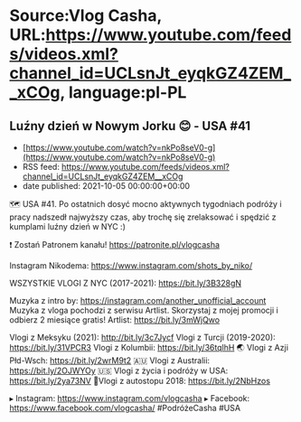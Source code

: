# Source:Vlog Casha, URL:https://www.youtube.com/feeds/videos.xml?channel_id=UCLsnJt_eyqkGZ4ZEM__xCOg, language:pl-PL

## Luźny dzień w Nowym Jorku 😊 - USA #41
 - [https://www.youtube.com/watch?v=nkPo8seV0-g](https://www.youtube.com/watch?v=nkPo8seV0-g)
 - RSS feed: https://www.youtube.com/feeds/videos.xml?channel_id=UCLsnJt_eyqkGZ4ZEM__xCOg
 - date published: 2021-10-05 00:00:00+00:00

🗺️ USA #41. Po ostatnich dosyć mocno aktywnych tygodniach podróży i pracy nadszedł najwyższy czas, aby trochę się zrelaksować i spędzić z kumplami luźny dzień w NYC :)

❗ Zostań Patronem kanału!
https://patronite.pl/vlogcasha

Instagram Nikodema: https://www.instagram.com/shots_by_niko/

WSZYSTKIE VLOGI Z NYC (2017-2021): https://bit.ly/3B328gN

Muzyka z intro by: https://instagram.com/another_unofficial_account
Muzyka z vloga pochodzi z serwisu Artlist. Skorzystaj z mojej promocji i odbierz 2 miesiące gratis!
Artlist: https://bit.ly/3mWjQwo

Vlogi z Meksyku (2021): http://bit.ly/3c7Jycf
Vlogi z Turcji (2019-2020): https://bit.ly/31VPCR3
Vlogi z Kolumbii: https://bit.ly/36tqlhH
🌏 Vlogi z Azji Płd-Wsch: https://bit.ly/2wrM9t2
🇦🇺 Vlogi z Australii: https://bit.ly/2OJWYOy
🇺🇸 Vlogi z życia i podróży w USA: https://bit.ly/2ya73NV
🚙Vlogi z autostopu 2018: https://bit.ly/2NbHzos

▸ Instagram: https://www.instagram.com/vlogcasha
▸ Facebook: https://www.facebook.com/vlogcasha/
#PodróżeCasha #USA

